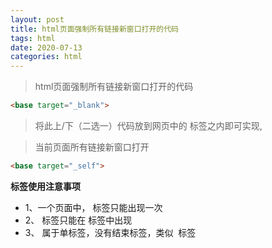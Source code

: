 ```yaml
---
layout: post
title: html页面强制所有链接新窗口打开的代码
tags: html
date: 2020-07-13
categories: html
---
```


> html页面强制所有链接新窗口打开的代码

```html
<base target="_blank">
```

> 将此上/下（二选一）代码放到网页中的 <head>标签之内即可实现,

> 当前页面所有链接新窗口打开  

```html
<base target="_self">
```
**<base> 标签使用注意事项**
* 1、一个页面中，<base> 标签只能出现一次
* 2、<base> 标签只能在 <head></head>标签中出现
* 3、<base> 属于单标签，没有结束标签，类似 <img> 标签
